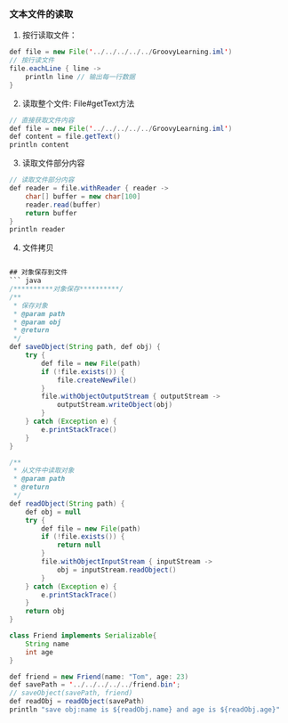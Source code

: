 ### 文本文件的读取

1. 按行读取文件：

``` java
def file = new File('../../../../../GroovyLearning.iml')
// 按行读文件
file.eachLine { line ->
    println line // 输出每一行数据
}
```

2. 读取整个文件: File#getText方法

``` java
// 直接获取文件内容
def file = new File('../../../../../GroovyLearning.iml')
def content = file.getText()
println content
```

3. 读取文件部分内容

``` java
// 读取文件部分内容
def reader = file.withReader { reader ->
    char[] buffer = new char[100]
    reader.read(buffer)
    return buffer
}
println reader
```

4. 文件拷贝

``` java

## 对象保存到文件
``` java
/**********对象保存**********/
/**
 * 保存对象
 * @param path
 * @param obj
 * @return
 */
def saveObject(String path, def obj) {
    try {
        def file = new File(path)
        if (!file.exists()) {
            file.createNewFile()
        }
        file.withObjectOutputStream { outputStream ->
            outputStream.writeObject(obj)
        }
    } catch (Exception e) {
        e.printStackTrace()
    }
}

/**
 * 从文件中读取对象
 * @param path
 * @return
 */
def readObject(String path) {
    def obj = null
    try {
        def file = new File(path)
        if (!file.exists()) {
            return null
        }
        file.withObjectInputStream { inputStream ->
            obj = inputStream.readObject()
        }
    } catch (Exception e) {
        e.printStackTrace()
    }
    return obj
}

class Friend implements Serializable{
    String name
    int age
}

def friend = new Friend(name: "Tom", age: 23)
def savePath = '../../../../../friend.bin';
// saveObject(savePath, friend)
def readObj = readObject(savePath)
println "save obj:name is ${readObj.name} and age is ${readObj.age}"
```

